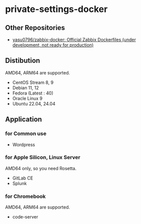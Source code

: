 # private-settings-docker

## Other Repositories

- [yasu0796/zabbix-docker: Official Zabbix Dockerfiles (under development, not ready for production)](https://github.com/yasu0796/zabbix-docker)

## Distibution

AMD64, ARM64 are supported.

- CentOS Stream 8, 9
- Debian 11, 12
- Fedora (Latest : 40)
- Oracle Linux 9
- Ubuntu 22.04, 24.04

## Application

### for Common use

- Wordpress

### for Apple Silicon, Linux Server

AMD64 only, so you need Rosetta.

- GitLab CE
- Splunk

### for Chromebook

AMD64, ARM64 are supported.

- code-server